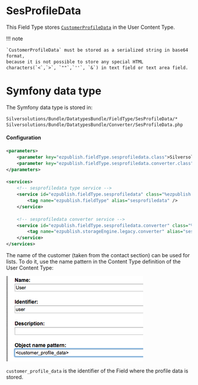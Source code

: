 # SesProfileData

This Field Type stores [`CustomerProfileData`](../../guide/customers/customers_api/customer_profile_data_components/customer_profile_data_model.md) in the User Content Type.

!!! note

    `CustomerProfileData` must be stored as a serialized string in base64 format,
    because it is not possible to store any special HTML characters(`<`,`>`, `""`,`''`, `&`) in text field or text area field.

# Symfony data type

The Symfony data type is stored in:

```
Silversolutions/Bundle/DatatypesBundle/FieldType/SesProfileData/*
Silversolutions/Bundle/DatatypesBundle/Converter/SesProfileData.php
```

#### Configuration

``` xml
<parameters>
    <parameter key="ezpublish.fieldType.sesprofiledata.class">Silversolutions\Bundle\DatatypesBundle\FieldType\SesProfileData\Type</parameter>
    <parameter key="ezpublish.fieldType.sesprofiledata.converter.class">Silversolutions\Bundle\DatatypesBundle\Converter\SesProfileData</parameter>
</parameters>

<services>      
    <!-- sesprofiledata type service -->
    <service id="ezpublish.fieldType.sesprofiledata" class="%ezpublish.fieldType.sesprofiledata.class%" parent="ezpublish.fieldType">
        <tag name="ezpublish.fieldType" alias="sesprofiledata" />
    </service>

    <!-- sesprofiledata converter service -->
    <service id="ezpublish.fieldType.sesprofiledata.converter" class="%ezpublish.fieldType.sesprofiledata.converter.class%">
        <tag name="ezpublish.storageEngine.legacy.converter" alias="sesprofiledata"  />
    </service>      
</services> 
```

The name of the customer (taken from the contact section) can be used for lists.
To do it, use the name pattern in the Content Type definition of the User Content Type:

![](../img/additional_ez_fieldtypes_7.png)

`customer_profile_data` is the identifier of the Field where the profile data is stored.
